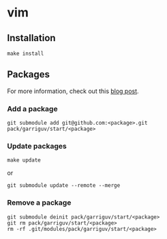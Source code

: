 # vim

## Installation

    make install

## Packages

For more information, check out this [blog post](https://shapeshed.com/vim-packages/).

### Add a package

    git submodule add git@github.com:<package>.git pack/garriguv/start/<package>

### Update packages

    make update

or

    git submodule update --remote --merge

### Remove a package

    git submodule deinit pack/garriguv/start/<package>
    git rm pack/garriguv/start/<package>
    rm -rf .git/modules/pack/garriguv/start/<package>
